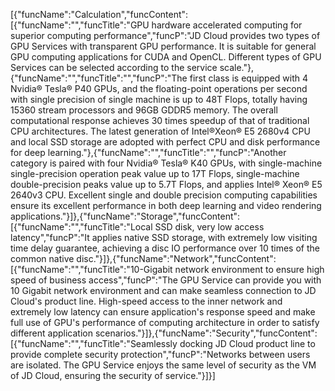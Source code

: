 [{"funcName":"Calculation","funcContent":[{"funcName":"","funcTitle":"GPU hardware accelerated computing for superior computing performance","funcP":"JD Cloud provides two types of GPU Services with transparent GPU performance. It is suitable for general GPU computing applications for CUDA and OpenCL. Different types of GPU Services can be selected according to the service scale."},{"funcName":"","funcTitle":"","funcP":"The first class is equipped with 4 Nvidia® Tesla® P40 GPUs, and the floating-point operations per second with single precision of single machine is up to 48T Flops, totally having 15360 stream processors and 96GB GDDR5 memory. The overall computational response achieves 30 times speedup of that of traditional CPU architectures. The latest generation of Intel®Xeon® E5 2680v4 CPU and local SSD storage are adopted with perfect CPU and disk performance for deep learning."},{"funcName":"","funcTitle":"","funcP":"Another category is paired with four Nvidia® Tesla® K40 GPUs, with single-machine single-precision operation peak value up to 17T Flops, single-machine double-precision peaks value up to 5.7T Flops, and applies Intel® Xeon® E5 2640v3 CPU. Excellent single and double precision computing capabilities ensure its excellent performance in both deep learning and video rendering applications."}]},{"funcName":"Storage","funcContent":[{"funcName":"","funcTitle":"Local SSD disk, very low access latency","funcP":"It applies native SSD storage, with extremely low visiting time delay guarantee, achieving a disc IO performance over 10 times of the common native disc."}]},{"funcName":"Network","funcContent":[{"funcName":"","funcTitle":"10-Gigabit network environment to ensure high speed of business access","funcP":"The GPU Service can provide you with 10 Gigabit network environment and can make seamless connection to JD Cloud's product line. High-speed access to the inner network and extremely low latency can ensure application's response speed and make full use of GPU's performance of computing architecture in order to satisfy different application scenarios."}]},{"funcName":"Security","funcContent":[{"funcName":"","funcTitle":"Seamlessly docking JD Cloud product line to provide complete security protection","funcP":"Networks between users are isolated. The GPU Service enjoys the same level of security as the VM of JD Cloud, ensuring the security of service."}]}]